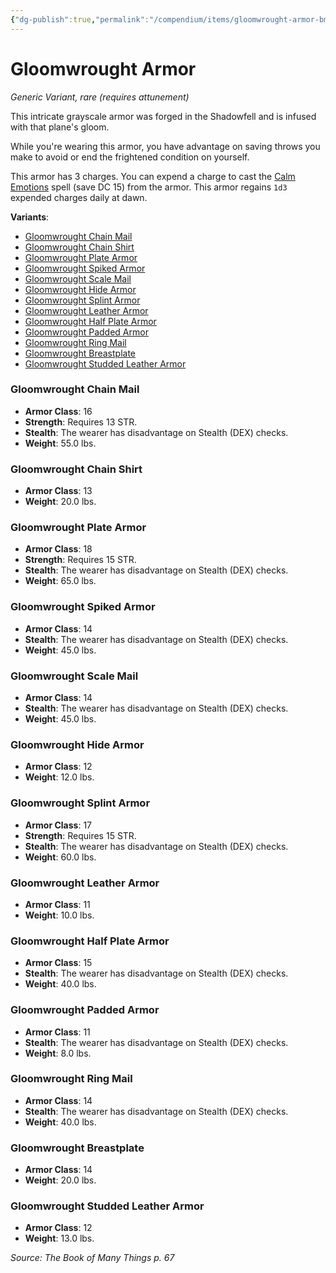 ```yaml
---
{"dg-publish":true,"permalink":"/compendium/items/gloomwrought-armor-bmt/","tags":["compendium/src/5e/bmt","item/attunement/required","item/rarity/rare","item/wondrous/wondrous-item"]}
---
```


# Gloomwrought Armor
*Generic Variant, rare (requires attunement)*  


This intricate grayscale armor was forged in the Shadowfell and is infused with that plane's gloom.

While you're wearing this armor, you have advantage on saving throws you make to avoid or end the frightened condition on yourself.

This armor has 3 charges. You can expend a charge to cast the [Calm Emotions](compendium/spells/calm-emotions.md) spell (save DC 15) from the armor. This armor regains `1d3` expended charges daily at dawn.

**Variants**:
- [Gloomwrought Chain Mail](#Gloomwrought%20Chain%20Mail)
- [Gloomwrought Chain Shirt](#Gloomwrought%20Chain%20Shirt)
- [Gloomwrought Plate Armor](#Gloomwrought%20Plate%20Armor)
- [Gloomwrought Spiked Armor](#Gloomwrought%20Spiked%20Armor)
- [Gloomwrought Scale Mail](#Gloomwrought%20Scale%20Mail)
- [Gloomwrought Hide Armor](#Gloomwrought%20Hide%20Armor)
- [Gloomwrought Splint Armor](#Gloomwrought%20Splint%20Armor)
- [Gloomwrought Leather Armor](#Gloomwrought%20Leather%20Armor)
- [Gloomwrought Half Plate Armor](#Gloomwrought%20Half%20Plate%20Armor)
- [Gloomwrought Padded Armor](#Gloomwrought%20Padded%20Armor)
- [Gloomwrought Ring Mail](#Gloomwrought%20Ring%20Mail)
- [Gloomwrought Breastplate](#Gloomwrought%20Breastplate)
- [Gloomwrought Studded Leather Armor](#Gloomwrought%20Studded%20Leather%20Armor)

### Gloomwrought Chain Mail

- **Armor Class**: 16
- **Strength**: Requires 13 STR.
- **Stealth**: The wearer has disadvantage on Stealth (DEX) checks.
- **Weight**: 55.0 lbs.

### Gloomwrought Chain Shirt

- **Armor Class**: 13
- **Weight**: 20.0 lbs.

### Gloomwrought Plate Armor

- **Armor Class**: 18
- **Strength**: Requires 15 STR.
- **Stealth**: The wearer has disadvantage on Stealth (DEX) checks.
- **Weight**: 65.0 lbs.

### Gloomwrought Spiked Armor

- **Armor Class**: 14
- **Stealth**: The wearer has disadvantage on Stealth (DEX) checks.
- **Weight**: 45.0 lbs.

### Gloomwrought Scale Mail

- **Armor Class**: 14
- **Stealth**: The wearer has disadvantage on Stealth (DEX) checks.
- **Weight**: 45.0 lbs.

### Gloomwrought Hide Armor

- **Armor Class**: 12
- **Weight**: 12.0 lbs.

### Gloomwrought Splint Armor

- **Armor Class**: 17
- **Strength**: Requires 15 STR.
- **Stealth**: The wearer has disadvantage on Stealth (DEX) checks.
- **Weight**: 60.0 lbs.

### Gloomwrought Leather Armor

- **Armor Class**: 11
- **Weight**: 10.0 lbs.

### Gloomwrought Half Plate Armor

- **Armor Class**: 15
- **Stealth**: The wearer has disadvantage on Stealth (DEX) checks.
- **Weight**: 40.0 lbs.

### Gloomwrought Padded Armor

- **Armor Class**: 11
- **Stealth**: The wearer has disadvantage on Stealth (DEX) checks.
- **Weight**: 8.0 lbs.

### Gloomwrought Ring Mail

- **Armor Class**: 14
- **Stealth**: The wearer has disadvantage on Stealth (DEX) checks.
- **Weight**: 40.0 lbs.

### Gloomwrought Breastplate

- **Armor Class**: 14
- **Weight**: 20.0 lbs.

### Gloomwrought Studded Leather Armor

- **Armor Class**: 12
- **Weight**: 13.0 lbs.


*Source: The Book of Many Things p. 67*